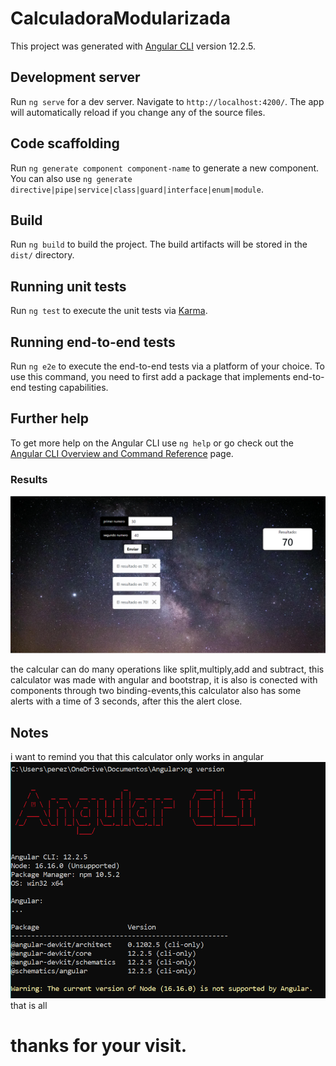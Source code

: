 # CalculadoraModularizada

This project was generated with [Angular CLI](https://github.com/angular/angular-cli) version 12.2.5.

## Development server

Run `ng serve` for a dev server. Navigate to `http://localhost:4200/`. The app will automatically reload if you change any of the source files.

## Code scaffolding

Run `ng generate component component-name` to generate a new component. You can also use `ng generate directive|pipe|service|class|guard|interface|enum|module`.

## Build

Run `ng build` to build the project. The build artifacts will be stored in the `dist/` directory.

## Running unit tests

Run `ng test` to execute the unit tests via [Karma](https://karma-runner.github.io).

## Running end-to-end tests

Run `ng e2e` to execute the end-to-end tests via a platform of your choice. To use this command, you need to first add a package that implements end-to-end testing capabilities.

## Further help

To get more help on the Angular CLI use `ng help` or go check out the [Angular CLI Overview and Command Reference](https://angular.io/cli) page.


### Results

![alt text](image.png)

the calcular can do many operations like split,multiply,add and subtract, this calculator was made with angular and bootstrap, it is also is conected with components 
through two binding-events,this calculator also has some alerts with a time of 3 seconds, after this the alert close.

## Notes

i want to remind you that this calculator only works in angular 
![alt text](image-1.png)
<br>
that is all

# thanks for your visit.